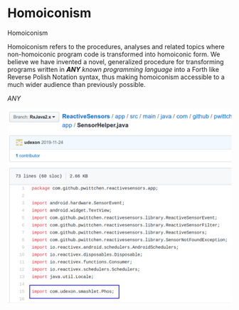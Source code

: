 # Homoiconism
Homoiconism

Homoiconism refers to the procedures, analyses and related topics where non-homoiconic program code is transformed into homoiconic form. We believe we have invented a novel, generalized procedure for transforming programs written in ***ANY*** _known programming language_ into a Forth like Reverse Polish Notation syntax, thus making homoiconism accessible to a much wider audience than previously possible.

*ANY*

<img src="https://github.com/udexon/Homoiconism/blob/master/ReactiveSensors/import_Phos_2.png" width=700>
